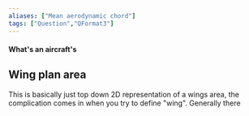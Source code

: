 ```yaml
---
aliases: ["Mean aerodynamic chord"]
tags: ["Question","QFormat3"]
---
```


#### What's an aircraft's
## Wing plan area
This is basically just top down 2D representation of a wings area, the complication comes in when you try to define "wing". Generally there 